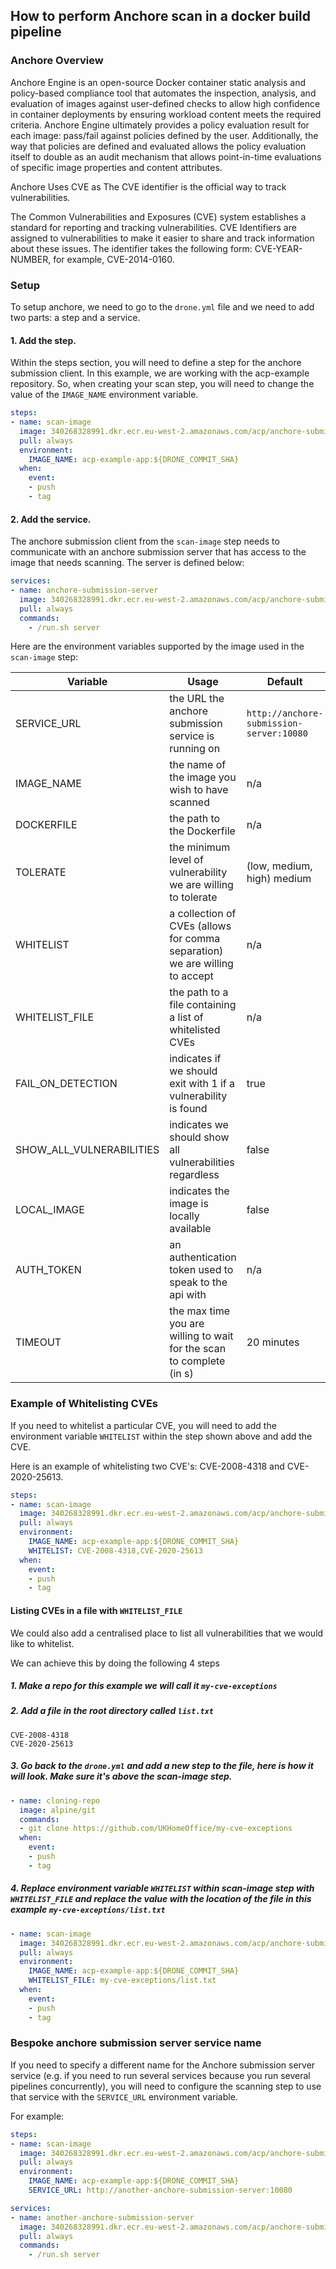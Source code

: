 ## How to perform Anchore scan in a docker build pipeline

###  Anchore Overview

Anchore Engine is an open-source Docker container static analysis and policy-based compliance tool that automates the inspection, analysis, and evaluation of images against user-defined checks to allow high confidence in container deployments by ensuring workload content meets the required criteria. Anchore Engine ultimately provides a policy evaluation result for each image: pass/fail against policies defined by the user. Additionally, the way that policies are defined and evaluated allows the policy evaluation itself to double as an audit mechanism that allows point-in-time evaluations of specific image properties and content attributes.

Anchore Uses CVE as The CVE identifier is the official way to track vulnerabilities.

The Common Vulnerabilities and Exposures (CVE) system establishes a standard for reporting and tracking vulnerabilities. CVE Identifiers are assigned to vulnerabilities to make it easier to share and track information about these issues. The identifier takes the following form: CVE-YEAR-NUMBER, for example, CVE-2014-0160.

### Setup

To setup anchore, we need to go to the `drone.yml` file and we need to add two parts: a step and a service.

#### 1. Add the step.

Within the steps section, you will need to define a step for the anchore submission client. In this example, we are working with the acp-example repository. So, when creating your scan step, you will need to change the value of the `IMAGE_NAME` environment variable.

```YAML
steps:
- name: scan-image
  image: 340268328991.dkr.ecr.eu-west-2.amazonaws.com/acp/anchore-submission:latest
  pull: always
  environment:
    IMAGE_NAME: acp-example-app:${DRONE_COMMIT_SHA}
  when:
    event:
    - push
    - tag
```

#### 2. Add the service.

The anchore submission client from the `scan-image` step needs to communicate with an anchore submission server that has access to the image that needs scanning. The server is defined below:

```YAML
services:
- name: anchore-submission-server
  image: 340268328991.dkr.ecr.eu-west-2.amazonaws.com/acp/anchore-submission:latest
  pull: always
  commands:
    - /run.sh server
```

Here are the environment variables supported by the image used in the `scan-image` step:

 Variable                | Usage                                                                      | Default   
------------------------ | -------------------------------------------------------------------------- |------------
SERVICE_URL              | the URL the anchore submission service is running on                       | `http://anchore-submission-server:10080`
IMAGE_NAME	             | the name of the image you wish to have scanned	                            |n/a
DOCKERFILE               | the path to the Dockerfile                                                 |	n/a
TOLERATE	               | the minimum level of vulnerability we are willing to tolerate              | (low, medium, high)	medium
WHITELIST	               | a collection of CVEs (allows for comma separation) we are willing to accept|	n/a
WHITELIST_FILE           | the path to a file containing a list of whitelisted CVEs                   |	n/a
FAIL_ON_DETECTION        | indicates if we should exit with 1 if a vulnerability is found	          |true
SHOW_ALL_VULNERABILITIES | indicates we should show all vulnerabilities regardless	                  |false
LOCAL_IMAGE              | indicates the image is locally available	                                |false
AUTH_TOKEN               | an authentication token used to speak to the api with	                    |n/a
TIMEOUT                  | the max time you are willing to wait for the scan to complete (in s)	    |20 minutes

### Example of Whitelisting CVEs

If you need to whitelist a particular CVE, you will need to add the environment variable `WHITELIST` within the step shown above and add the CVE.

Here is an example of whitelisting two CVE's: CVE-2008-4318 and CVE-2020-25613.

```YAML
steps:
- name: scan-image
  image: 340268328991.dkr.ecr.eu-west-2.amazonaws.com/acp/anchore-submission:latest
  pull: always
  environment:
    IMAGE_NAME: acp-example-app:${DRONE_COMMIT_SHA}
    WHITELIST: CVE-2008-4318,CVE-2020-25613
  when:
    event:
    - push
    - tag
```

#### Listing CVEs in a file with `WHITELIST_FILE`

We could also add a centralised place to list all vulnerabilities that we would like to whitelist.

We can achieve this by doing the following 4 steps

##### 1. Make a repo for this example we will call it `my-cve-exceptions`

##### 2. Add a file in the root directory called `list.txt`

```text
CVE-2008-4318
CVE-2020-25613
```

##### 3. Go back to the `drone.yml` and add a new step to the file, here is how it will look. Make sure it's above the scan-image step.

```YAML
- name: cloning-repo
  image: alpine/git
  commands:
  - git clone https://github.com/UKHomeOffice/my-cve-exceptions
  when:
    event:
    - push
    - tag
```

##### 4. Replace environment variable `WHITELIST` within scan-image step with `WHITELIST_FILE` and replace the value with the location of the file in this example `my-cve-exceptions/list.txt`

```YAML
- name: scan-image
  image: 340268328991.dkr.ecr.eu-west-2.amazonaws.com/acp/anchore-submission:latest
  pull: always
  environment:
    IMAGE_NAME: acp-example-app:${DRONE_COMMIT_SHA}
    WHITELIST_FILE: my-cve-exceptions/list.txt
  when:
    event:
    - push
    - tag
```

### Bespoke anchore submission server service name

If you need to specify a different name for the Anchore submission server service (e.g. if you need to run several services because you run several pipelines concurrently), you will need to configure the scanning step to use that service with the `SERVICE_URL` environment variable.

For example:

```YAML
steps:
- name: scan-image
  image: 340268328991.dkr.ecr.eu-west-2.amazonaws.com/acp/anchore-submission:latest
  pull: always
  environment:
    IMAGE_NAME: acp-example-app:${DRONE_COMMIT_SHA}
    SERVICE_URL: http://another-anchore-submission-server:10080

services:
- name: another-anchore-submission-server
  image: 340268328991.dkr.ecr.eu-west-2.amazonaws.com/acp/anchore-submission:latest
  pull: always
  commands:
    - /run.sh server
```
